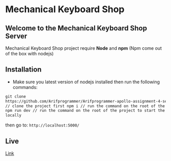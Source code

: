 # Mechanical Keyboard Shop

## Welcome to the Mechanical Keyboard Shop Server

Mechanical Keyboard Shop project require **Node** and **npm** (Npm come out of the box with nodejs)

## Installation

- Make sure you latest version of nodejs installed then run the following commands:

```html
git clone
https://github.com/Arifprogrammer/Arifprogrammer-apollo-assignment-4-server.git
// clone the project first npm i // run the command on the root of the project
npm run dev // run the command on the root of the project to start the project
locally
```

then go to: `http://localhost:5000/`

## Live

[Link](https://mechanical-keyboard-shop-server-dun.vercel.app)
